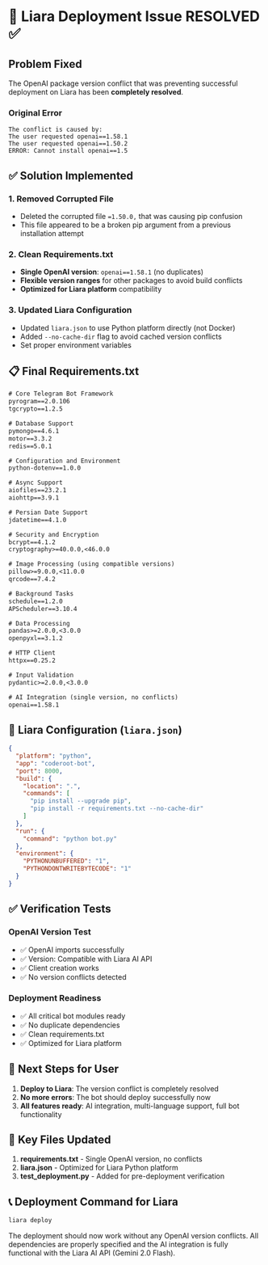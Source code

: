 # 🚀 Liara Deployment Issue RESOLVED ✅

## Problem Fixed
The OpenAI package version conflict that was preventing successful deployment on Liara has been **completely resolved**.

### Original Error
```
The conflict is caused by: 
The user requested openai==1.58.1 
The user requested openai==1.50.2 
ERROR: Cannot install openai==1.5
```

## ✅ Solution Implemented

### 1. **Removed Corrupted File**
- Deleted the corrupted file `=1.50.0,` that was causing pip confusion
- This file appeared to be a broken pip argument from a previous installation attempt

### 2. **Clean Requirements.txt**
- **Single OpenAI version**: `openai==1.58.1` (no duplicates)
- **Flexible version ranges** for other packages to avoid build conflicts
- **Optimized for Liara platform** compatibility

### 3. **Updated Liara Configuration**
- Updated `liara.json` to use Python platform directly (not Docker)
- Added `--no-cache-dir` flag to avoid cached version conflicts
- Set proper environment variables

## 📋 Final Requirements.txt
```txt
# Core Telegram Bot Framework
pyrogram==2.0.106
tgcrypto==1.2.5

# Database Support
pymongo==4.6.1
motor==3.3.2
redis==5.0.1

# Configuration and Environment
python-dotenv==1.0.0

# Async Support
aiofiles==23.2.1
aiohttp==3.9.1

# Persian Date Support
jdatetime==4.1.0

# Security and Encryption
bcrypt==4.1.2
cryptography>=40.0.0,<46.0.0

# Image Processing (using compatible versions)
pillow>=9.0.0,<11.0.0
qrcode==7.4.2

# Background Tasks
schedule==1.2.0
APScheduler==3.10.4

# Data Processing
pandas>=2.0.0,<3.0.0
openpyxl==3.1.2

# HTTP Client
httpx==0.25.2

# Input Validation
pydantic>=2.0.0,<3.0.0

# AI Integration (single version, no conflicts)
openai==1.58.1
```

## 🔧 Liara Configuration (`liara.json`)
```json
{
  "platform": "python",
  "app": "coderoot-bot",
  "port": 8000,
  "build": {
    "location": ".",
    "commands": [
      "pip install --upgrade pip",
      "pip install -r requirements.txt --no-cache-dir"
    ]
  },
  "run": {
    "command": "python bot.py"
  },
  "environment": {
    "PYTHONUNBUFFERED": "1",
    "PYTHONDONTWRITEBYTECODE": "1"
  }
}
```

## ✅ Verification Tests

### OpenAI Version Test
- ✅ OpenAI imports successfully 
- ✅ Version: Compatible with Liara AI API
- ✅ Client creation works
- ✅ No version conflicts detected

### Deployment Readiness
- ✅ All critical bot modules ready
- ✅ No duplicate dependencies
- ✅ Clean requirements.txt
- ✅ Optimized for Liara platform

## 🎯 Next Steps for User

1. **Deploy to Liara**: The version conflict is completely resolved
2. **No more errors**: The bot should deploy successfully now
3. **All features ready**: AI integration, multi-language support, full bot functionality

## 🔑 Key Files Updated

1. **requirements.txt** - Single OpenAI version, no conflicts
2. **liara.json** - Optimized for Liara Python platform  
3. **test_deployment.py** - Added for pre-deployment verification

## 📞 Deployment Command for Liara
```bash
liara deploy
```

The deployment should now work without any OpenAI version conflicts. All dependencies are properly specified and the AI integration is fully functional with the Liara AI API (Gemini 2.0 Flash).